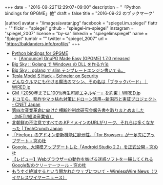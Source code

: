 +++
date = "2016-09-22T12:29:07+09:00"
description = "「Python bindings for GPGME」他"
draft = false
title = "2016-09-22 のブックマーク"

[author]
  avatar = "/images/avatar.jpg"
  facebook = "spiegel.im.spiegel"
  flattr = ""
  flickr = "spiegel"
  github = "spiegel-im-spiegel"
  instagram = "spiegel_2007"
  license = "by-sa"
  linkedin = "spiegelimspiegel"
  name = "Spiegel"
  tumblr = ""
  twitter = "spiegel_2007"
  url = "https://baldanders.info/profile/"
+++

- [Python bindings for GPGME](https://gnupg.org/blog/20160921-python-bindings-for-gpgme.html)
    - [[Announce] GnuPG Made Easy (GPGME) 1.7.0 released](https://lists.gnupg.org/pipermail/gnupg-announce/2016q3/000397.html)
- [Big Sky :: Golang で Windows の DLL を作る方法](http://mattn.kaoriya.net/software/lang/go/20160921010820.htm)
- [Big Sky :: golang で slim テンプレートエンジン書いてる。](http://mattn.kaoriya.net/software/lang/go/20160910001214.htm)
- [Tesla Model S Hack - Schneier on Security](https://www.schneier.com/blog/archives/2016/09/tesla_model_s_h.html)
- [どんなクルマにも化ける魔法のマシン、その名は「ブラックバード」｜WIRED.jp](http://wired.jp/2016/09/19/magic-machine-tricks/)
- [GM「2050年までに100％再生可能エネルギー」を約束｜WIRED.jp](http://wired.jp/2016/09/21/gm-100-renewable-power/)
- [ドコモら、稲作やマツ枯れ対策にドローン活用--新潟市と実証プロジェクト - CNET Japan](http://japan.cnet.com/news/business/35089367/)
- [第四次産業革命に向けた横断的制度研究会報告書を取りまとめました（METI/経済産業省）](http://www.meti.go.jp/press/2016/09/20160915001/20160915001.html)
- [北朝鮮の不注意ですべての.KPドメインのURLがリーク、それらは多くなかった | TechCrunch Japan](http://jp.techcrunch.com/2016/09/21/20160920north-korea-accidentally-lets-slip-all-its-kp-domains-and-there-arent-many/)
- [「Firefox」のアドオン更新機能に脆弱性、「Tor Browser」が一足先にアップデート - 窓の杜](http://forest.watch.impress.co.jp/docs/news/1020948.html)
- [Google、大規模アップデートした「Android Studio 2.2」を正式公開 - 窓の杜](http://forest.watch.impress.co.jp/docs/news/1020934.html)
- [【レビュー】Webブラウザーの動作を妨げる迷惑ソフトを一掃してくれるGoogle製のクリーナーツール - 窓の杜](http://forest.watch.impress.co.jp/docs/review/1020170.html)
- [もうすぐ絶滅するという開かれたウェブについて - WirelessWire News（ワイヤレスワイヤーニュース）](https://wirelesswire.jp/2016/08/55823/)
